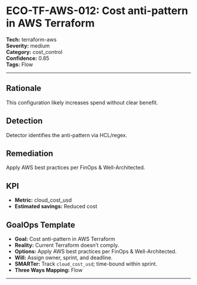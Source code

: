 # ECO-TF-AWS-012: Cost anti-pattern in AWS Terraform

**Tech:** terraform-aws  
**Severity:** medium  
**Category:** cost_control  
**Confidence:** 0.85  
**Tags:** Flow

---

## Rationale
This configuration likely increases spend without clear benefit.

## Detection
Detector identifies the anti-pattern via HCL/regex.

## Remediation
Apply AWS best practices per FinOps & Well-Architected.

## KPI
- **Metric:** cloud_cost_usd  
- **Estimated savings:** Reduced cost

## GoalOps Template
- **Goal:** Cost anti-pattern in AWS Terraform  
- **Reality:** Current Terraform doesn’t comply.  
- **Options:** Apply AWS best practices per FinOps & Well-Architected.  
- **Will:** Assign owner, sprint, and deadline.  
- **SMARTer:** Track `cloud_cost_usd`; time-bound within sprint.  
- **Three Ways Mapping:** Flow

---

